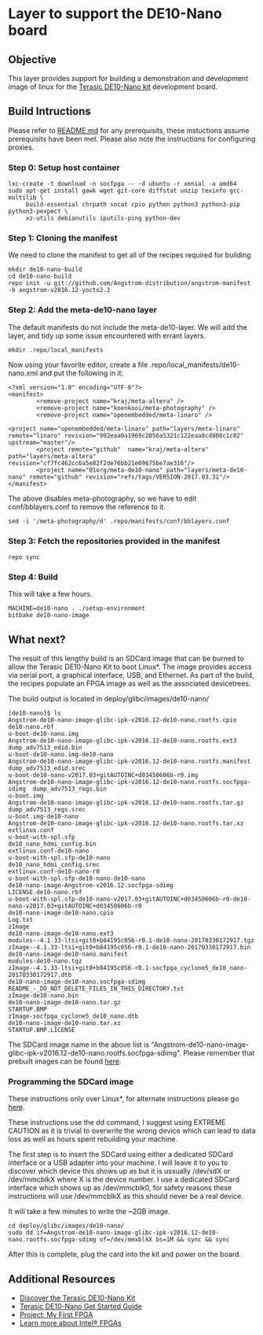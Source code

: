 # Layer to support the DE10-Nano board

## Objective
This layer provides support for building a demonstration and development image of linux for the [Terasic DE10-Nano kit](https://www.terasic.com.tw/cgi-bin/page/archive.pl?Language=English&CategoryNo=205&No=1046&PartNo=8) development board.

## Build Intructions
Please refer to [README.md](https://github.com/Angstrom-distribution/angstrom-manifest/blob/master/README.md) for any prerequisits, these instuctions assume prerequisits have been met.  Please also note the instructions for configuring proxies.
### Step 0: Setup host container
```
lxc-create -t download -n socfpga -- -d ubuntu -r xenial -a amd64
sudo apt-get install gawk wget git-core diffstat unzip texinfo gcc-multilib \
     build-essential chrpath socat cpio python python3 python3-pip python3-pexpect \
     xz-utils debianutils iputils-ping python-dev
```
### Step 1: Cloning the manifest
We need to clone the manifest to get all of the recipes required for building
```
mkdir de10-nano-build
cd de10-nano-build
repo init -u git://github.com/Angstrom-distribution/angstrom-manifest -b angstrom-v2016.12-yocto2.2 
```
### Step 2: Add the meta-de10-nano layer
The default manifests do not include the meta-de10-layer.  We will add the layer, and tidy up some issue encountered with errant layers.

```
mkdir .repo/local_manifests
```
Now using your favorite editor, create a file .repo/local_manifests/de10-nano.xml and put the following in it:

```
<?xml version="1.0" encoding="UTF-8"?>                                          
<manifest>                                                                      
        <remove-project name="kraj/meta-altera" />                              
        <remove-project name="koenkooi/meta-photography" />                     
        <remove-project name="openembedded/meta-linaro" />                      
                                                                                        <project name="openembedded/meta-linaro" path="layers/meta-linaro" remote="linaro" revision="992eaa0a1969c2056a5321c122eaa8cd808c1c82" upstream="master"/>
        <project remote="github"  name="kraj/meta-altera" path="layers/meta-altera" revision="cf7fc462cc6a5e82f2de76bb21e09675be7ae316"/>
        <project name="01org/meta-de10-nano" path="layers/meta-de10-nano" remote="github" revision="refs/tags/VERSION-2017.03.31"/>
</manifest> 
```
The above disables meta-photography, so we have to edit conf/bblayers.conf to remove the reference to it.
```
sed -i '/meta-photography/d' .repo/manifests/conf/bblayers.conf
```

### Step 3: Fetch the repositories provided in the manifest
```
repo sync
```

### Step 4: Build
This will take a few hours. 
```
MACHINE=de10-nano . ./setup-environment
bitbake de10-nano-image
```

## What next?
The result of this lengthy build is an SDCard image that can be burned to allow the Terasic DE10-Nano Kit to boot Linux\*.  The image provides access via serial port, a graphical interface, USB, and Ethernet.  As part of the build, the recipes populate an FPGA image as well as the associated devicetrees.  

The build output is located in deploy/glibc/images/de10-nano/

```
[de10-nano]$ ls
Angstrom-de10-nano-image-glibc-ipk-v2016.12-de10-nano.rootfs.cpio           de10-nano.rbf                                                           u-boot-de10-nano.img
Angstrom-de10-nano-image-glibc-ipk-v2016.12-de10-nano.rootfs.ext3           dump_adv7513_edid.bin                                                   u-boot-de10-nano.img-de10-nano
Angstrom-de10-nano-image-glibc-ipk-v2016.12-de10-nano.rootfs.manifest       dump_adv7513_edid.srec                                                  u-boot-de10-nano-v2017.03+gitAUTOINC+d03450606b-r0.img
Angstrom-de10-nano-image-glibc-ipk-v2016.12-de10-nano.rootfs.socfpga-sdimg  dump_adv7513_regs.bin                                                   u-boot.img
Angstrom-de10-nano-image-glibc-ipk-v2016.12-de10-nano.rootfs.tar.gz         dump_adv7513_regs.srec                                                  u-boot.img-de10-nano
Angstrom-de10-nano-image-glibc-ipk-v2016.12-de10-nano.rootfs.tar.xz         extlinux.conf                                                           u-boot-with-spl.sfp
de10_nano_hdmi_config.bin                                                   extlinux.conf-de10-nano                                                 u-boot-with-spl.sfp-de10-nano
de10_nano_hdmi_config.srec                                                  extlinux.conf-de10-nano-r0                                              u-boot-with-spl.sfp-de10-nano-de10-nano
de10-nano-image-Angstrom-v2016.12.socfpga-sdimg                             LICENSE.de10-nano.rbf                                                   u-boot-with-spl.sfp-de10-nano-v2017.03+gitAUTOINC+d03450606b-r0-de10-nano-v2017.03+gitAUTOINC+d03450606b-r0
de10-nano-image-de10-nano.cpio                                              Log.txt                                                                 zImage
de10-nano-image-de10-nano.ext3                                              modules--4.1.33-ltsi+git0+b84195c056-r0.1-de10-nano-20170330172917.tgz  zImage--4.1.33-ltsi+git0+b84195c056-r0.1-de10-nano-20170330172917.bin
de10-nano-image-de10-nano.manifest                                          modules-de10-nano.tgz                                                   zImage--4.1.33-ltsi+git0+b84195c056-r0.1-socfpga_cyclone5_de10_nano-20170330172917.dtb
de10-nano-image-de10-nano.socfpga-sdimg                                     README_-_DO_NOT_DELETE_FILES_IN_THIS_DIRECTORY.txt                      zImage-de10-nano.bin
de10-nano-image-de10-nano.tar.gz                                            STARTUP.BMP                                                             zImage-socfpga_cyclone5_de10_nano.dtb
de10-nano-image-de10-nano.tar.xz                                            STARTUP.BMP.LICENSE

```
The SDCard image name in the above list is "Angstrom-de10-nano-image-glibc-ipk-v2016.12-de10-nano.rootfs.socfpga-sdimg".  Please remember that prebuilt images can be found [here](https://signin.intel.com/logout?target=https://software.intel.com/en-us/iot/hardware/fpga/de10-nano).

### Programming the SDCard image
These instructions only over Linux\*, for alternate instructions please go [here](https://software.intel.com/en-us/write-image-to-micro-sd-card).

These instructions use the dd command, I suggest using EXTREME CAUTION as it is trivial to overwrite the wrong device which can lead to data loss as well as hours spent rebuilding your machine.

The first step is to insert the SDCard using either a dedicated SDCard interface or a USB adapter into your machine.  I will leave it to you to discover which device this shows up as but it is ussually /dev/sdX or /dev/mmcblkX where X is the device number.  I use a dedicated SDCard interface which shows up as /dev/mmcblk0, for safety reasons these instructions will use /dev/mmcblkX as this should never be a real device.

It will take a few minutes to write the ~2GB image.
```
cd deploy/glibc/images/de10-nano/
sudo dd if=Angstrom-de10-nano-image-glibc-ipk-v2016.12-de10-nano.rootfs.socfpga-sdimg of=/dev/mmxblkX bs=1M && sync && sync
```

After this is complete, plug the card into the kit and power on the board.

 ## Additional Resources
* [Discover the Terasic DE10-Nano Kit](https://signin.intel.com/logout?target=https://software.intel.com/en-us/iot/hardware/fpga/de10-nano)
* [Terasic DE10-Nano Get Started Guide](https://software.intel.com/en-us/terasic-de10-nano-get-started-guide)
* [Project: My First FPGA](https://software.intel.com/en-us/articles/my-first-fpga)
* [Learn more about Intel® FPGAs](https://software.intel.com/en-us/iot/hardware/fpga/)
